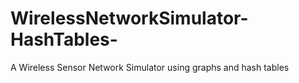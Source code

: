 # WirelessNetworkSimulator-HashTables-
A Wireless Sensor Network Simulator using graphs and hash tables
